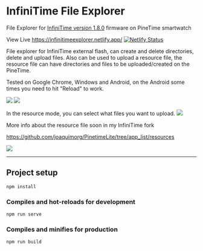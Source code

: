 # InfiniTime File Explorer

File Explorer for <a href="https://github.com/InfiniTimeOrg/InfiniTime">InfiniTime version 1.8.0</a> firmware on PineTime smartwatch

View Live https://infinitimeexplorer.netlify.app/
[![Netlify Status](https://api.netlify.com/api/v1/badges/752c330b-417e-485a-8682-e09610941ece/deploy-status)](https://app.netlify.com/sites/infinitimeexplorer/deploys)

File explorer for InfiniTime external flash, can create and delete directories, delete and upload files.
Also can be used to upload a resource file, the resource file can have directories and files to be uploaded/created on the PineTime.

Tested on Google Chrome, Windows and Android, on the Android some times you need to hit "Reload" to work.


<img src="doc/explorer_1.jpg" />
<img src="doc/explorer_2.jpg" />


In the resource mode, you can select what files you want to upload.
<img src="doc/explorer_3.jpg" />

More info about the resource file soon in my InfiniTime fork

https://github.com/joaquimorg/PinetimeLite/tree/app_list/resources

<img src="doc/infinitime.jpg" />

---

## Project setup
```
npm install
```
### Compiles and hot-reloads for development
```
npm run serve
```
### Compiles and minifies for production
```
npm run build
```
